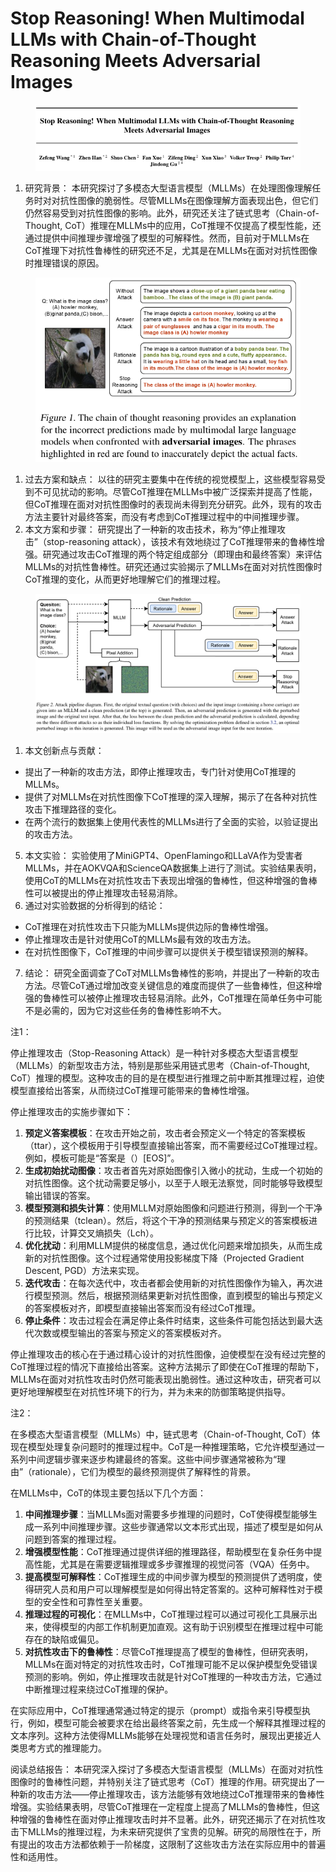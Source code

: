 # Stop Reasoning! When Multimodal LLMs with Chain-of-Thought Reasoning  Meets Adversarial Images

<figure><img src="../.gitbook/assets/image (61).png" alt=""><figcaption></figcaption></figure>

1. 研究背景： 本研究探讨了多模态大型语言模型（MLLMs）在处理图像理解任务时对对抗性图像的脆弱性。尽管MLLMs在图像理解方面表现出色，但它们仍然容易受到对抗性图像的影响。此外，研究还关注了链式思考（Chain-of-Thought, CoT）推理在MLLMs中的应用，CoT推理不仅提高了模型性能，还通过提供中间推理步骤增强了模型的可解释性。然而，目前对于MLLMs在CoT推理下对抗性鲁棒性的研究还不足，尤其是在MLLMs在面对对抗性图像时推理错误的原因。

<figure><img src="../.gitbook/assets/image (62).png" alt=""><figcaption></figcaption></figure>

1. 过去方案和缺点： 以往的研究主要集中在传统的视觉模型上，这些模型容易受到不可见扰动的影响。尽管CoT推理在MLLMs中被广泛探索并提高了性能，但CoT推理在面对对抗性图像时的表现尚未得到充分研究。此外，现有的攻击方法主要针对最终答案，而没有考虑到CoT推理过程中的中间推理步骤。
2. 本文方案和步骤： 研究提出了一种新的攻击技术，称为“停止推理攻击”（stop-reasoning attack），该技术有效地绕过了CoT推理带来的鲁棒性增强。研究通过攻击CoT推理的两个特定组成部分（即理由和最终答案）来评估MLLMs的对抗性鲁棒性。研究还通过实验揭示了MLLMs在面对对抗性图像时CoT推理的变化，从而更好地理解它们的推理过程。

<figure><img src="../.gitbook/assets/image (63).png" alt=""><figcaption></figcaption></figure>

1. 本文创新点与贡献：

* 提出了一种新的攻击方法，即停止推理攻击，专门针对使用CoT推理的MLLMs。
* 提供了对MLLMs在对抗性图像下CoT推理的深入理解，揭示了在各种对抗性攻击下推理路径的变化。
* 在两个流行的数据集上使用代表性的MLLMs进行了全面的实验，以验证提出的攻击方法。

5. 本文实验： 实验使用了MiniGPT4、OpenFlamingo和LLaVA作为受害者MLLMs，并在AOKVQA和ScienceQA数据集上进行了测试。实验结果表明，使用CoT的MLLMs在对抗性攻击下表现出增强的鲁棒性，但这种增强的鲁棒性可以被提出的停止推理攻击轻易消除。
6. 通过对实验数据的分析得到的结论：

* CoT推理在对抗性攻击下只能为MLLMs提供边际的鲁棒性增强。
* 停止推理攻击是针对使用CoT的MLLMs最有效的攻击方法。
* 在对抗性图像下，CoT推理的中间步骤可以提供关于模型错误预测的解释。

7. 结论： 研究全面调查了CoT对MLLMs鲁棒性的影响，并提出了一种新的攻击方法。尽管CoT通过增加改变关键信息的难度而提供了一些鲁棒性，但这种增强的鲁棒性可以被停止推理攻击轻易消除。此外，CoT推理在简单任务中可能不是必需的，因为它对这些任务的鲁棒性影响不大。

注1：

停止推理攻击（Stop-Reasoning Attack）是一种针对多模态大型语言模型（MLLMs）的新型攻击方法，特别是那些采用链式思考（Chain-of-Thought, CoT）推理的模型。这种攻击的目的是在模型进行推理之前中断其推理过程，迫使模型直接给出答案，从而绕过CoT推理可能带来的鲁棒性增强。

停止推理攻击的实施步骤如下：

1. **预定义答案模板**：在攻击开始之前，攻击者会预定义一个特定的答案模板（ttar），这个模板用于引导模型直接输出答案，而不需要经过CoT推理过程。例如，模板可能是“答案是（）\[EOS]”。
2. **生成初始扰动图像**：攻击者首先对原始图像引入微小的扰动，生成一个初始的对抗性图像。这个扰动需要足够小，以至于人眼无法察觉，同时能够导致模型输出错误的答案。
3. **模型预测和损失计算**：使用MLLM对原始图像和问题进行预测，得到一个干净的预测结果（tclean）。然后，将这个干净的预测结果与预定义的答案模板进行比较，计算交叉熵损失（Lch）。
4. **优化扰动**：利用MLLM提供的梯度信息，通过优化问题来增加损失，从而生成新的对抗性图像。这个过程通常使用投影梯度下降（Projected Gradient Descent, PGD）方法来实现。
5. **迭代攻击**：在每次迭代中，攻击者都会使用新的对抗性图像作为输入，再次进行模型预测。然后，根据预测结果更新对抗性图像，直到模型的输出与预定义的答案模板对齐，即模型直接输出答案而没有经过CoT推理。
6. **停止条件**：攻击过程会在满足停止条件时结束，这些条件可能包括达到最大迭代次数或模型输出的答案与预定义的答案模板对齐。

停止推理攻击的核心在于通过精心设计的对抗性图像，迫使模型在没有经过完整的CoT推理过程的情况下直接给出答案。这种方法揭示了即使在CoT推理的帮助下，MLLMs在面对对抗性攻击时仍然可能表现出脆弱性。通过这种攻击，研究者可以更好地理解模型在对抗性环境下的行为，并为未来的防御策略提供指导。



注2：

在多模态大型语言模型（MLLMs）中，链式思考（Chain-of-Thought, CoT）体现在模型处理复杂问题时的推理过程中。CoT是一种推理策略，它允许模型通过一系列中间逻辑步骤来逐步构建最终的答案。这些中间步骤通常被称为“理由”（rationale），它们为模型的最终预测提供了解释性的背景。

在MLLMs中，CoT的体现主要包括以下几个方面：

1. **中间推理步骤**：当MLLMs面对需要多步推理的问题时，CoT使得模型能够生成一系列中间推理步骤。这些步骤通常以文本形式出现，描述了模型是如何从问题到答案的推理过程。
2. **增强模型性能**：CoT推理通过提供详细的推理路径，帮助模型在复杂任务中提高性能，尤其是在需要逻辑推理或多步骤推理的视觉问答（VQA）任务中。
3. **提高模型可解释性**：CoT推理生成的中间步骤为模型的预测提供了透明度，使得研究人员和用户可以理解模型是如何得出特定答案的。这种可解释性对于模型的安全性和可靠性至关重要。
4. **推理过程的可视化**：在MLLMs中，CoT推理过程可以通过可视化工具展示出来，使得模型的内部工作机制更加直观。这有助于识别模型在推理过程中可能存在的缺陷或偏见。
5. **对抗性攻击下的鲁棒性**：尽管CoT推理提高了模型的鲁棒性，但研究表明，MLLMs在面对特定的对抗性攻击时，CoT推理可能不足以保护模型免受错误预测的影响。例如，停止推理攻击就是针对CoT推理的一种攻击方法，它通过中断推理过程来绕过CoT推理的保护。

在实际应用中，CoT推理通常通过特定的提示（prompt）或指令来引导模型执行，例如，模型可能会被要求在给出最终答案之前，先生成一个解释其推理过程的文本序列。这种方法使得MLLMs能够在处理视觉和语言任务时，展现出更接近人类思考方式的推理能力。





阅读总结报告： 本研究深入探讨了多模态大型语言模型（MLLMs）在面对对抗性图像时的鲁棒性问题，并特别关注了链式思考（CoT）推理的作用。研究提出了一种新的攻击方法——停止推理攻击，该方法能够有效地绕过CoT推理带来的鲁棒性增强。实验结果表明，尽管CoT推理在一定程度上提高了MLLMs的鲁棒性，但这种增强的鲁棒性在面对停止推理攻击时并不显著。此外，研究还揭示了在对抗性攻击下MLLMs的推理过程，为未来研究提供了宝贵的见解。研究的局限性在于，所有提出的攻击方法都依赖于一阶梯度，这限制了这些攻击方法在实际应用中的普遍性和适用性。
